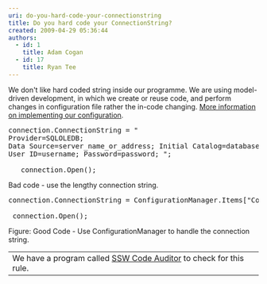 ```yaml
---
uri: do-you-hard-code-your-connectionstring
title: Do you hard code your ConnectionString?
created: 2009-04-29 05:36:44
authors:
  - id: 1
    title: Adam Cogan
  - id: 17
    title: Ryan Tee
---
```





<span class='intro'> We don't like hard coded string inside our programme. We are using model-driven development, in which we create or reuse code, and perform changes in configuration file rather the in-code changing. <a href="/Pages/ConfigurationManagementAppBlock.aspx" id="More information on implementing our configuration">More information on implementing our configuration</a>. 
 </span>


  <pre class="brush&#58;c-sharp">connection.ConnectionString = &quot;
Provider=SQLOLEDB;
Data Source=server_name_or_address; Initial Catalog=database_name;
User ID=username; Password=password; &quot;;

   connection.Open();
</pre>
<span class="ms-rteCustom-FigureBad">Bad code - use the lengthy connection string.</span>
<pre class="brush&#58;c-sharp">connection.ConnectionString = ConfigurationManager.Items[&quot;ConnectionString&quot;];

 connection.Open();
</pre>
<span class="ms-rteCustom-FigureGood">Figure&#58; Good Code - Use ConfigurationManager to handle the connection string.</span>
<table id="table30" class="clsSSWProductTable" cellspacing="2" summary="Code Auditor" cellpadding="2">
    <tbody>
        <tr>
            <td>We have a program called <a href="http&#58;//www.ssw.com.au/ssw/CodeAuditor/Default.aspx">SSW Code Auditor</a> to check for this rule. </td>
        </tr>
    </tbody>
</table>



